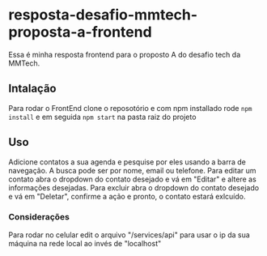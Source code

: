 # resposta-desafio-mmtech-proposta-a-frontend
Essa é minha resposta frontend para o proposto A do desafio tech da MMTech.

## Intalação

Para rodar o FrontEnd clone o reposotório e com npm installado rode `npm install` e em seguida `npm start` na pasta raiz do projeto

## Uso
 Adicione contatos a sua agenda e pesquise por eles usando a barra de navegação. A busca pode ser por nome, email ou telefone. Para editar um contato abra o dropdown do contato desejado e vá em "Editar" e altere as informações desejadas. Para excluir abra o dropdown do contato desejado e vá em "Deletar", confirme a ação e pronto, o contato estará exlcuído.

 ### Considerações

 Para rodar no celular edit o arquivo "/services/api" para usar o ip da sua máquina na rede local ao invés de "localhost"
